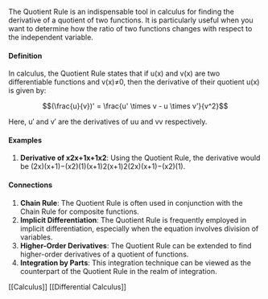 The Quotient Rule is an indispensable tool in calculus for finding the derivative of a quotient of two functions. It is particularly useful when you want to determine how the ratio of two functions changes with respect to the independent variable.

#### Definition

In calculus, the Quotient Rule states that if u(x) and v(x) are two differentiable functions and v(x)≠0, then the derivative of their quotient u(x) is given by:

$$(\frac{u}{v})' = \frac{u' \times v - u \times v'}{v^2}$$

Here, u′ and v′ are the derivatives of uu and vv respectively.

#### Examples

1. **Derivative of x2x+1x+1x2​**: Using the Quotient Rule, the derivative would be (2x)(x+1)−(x2)(1)(x+1)2(x+1)2(2x)(x+1)−(x2)(1)​.

#### Connections

1. **Chain Rule**: The Quotient Rule is often used in conjunction with the Chain Rule for composite functions.
2. **Implicit Differentiation**: The Quotient Rule is frequently employed in implicit differentiation, especially when the equation involves division of variables.
3. **Higher-Order Derivatives**: The Quotient Rule can be extended to find higher-order derivatives of a quotient of functions.
4. **Integration by Parts**: This integration technique can be viewed as the counterpart of the Quotient Rule in the realm of integration.

[[Calculus]]
[[Differential Calculus]]